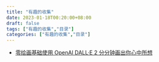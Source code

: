 ```yaml
---
title: "有趣的收集"
date: 2023-01-18T00:20:00+08:00
draft: false
tags: ["有趣的收集","目录"]
categories: ["有趣的收集","目录"]
---
```


- [零绘画基础使用 OpenAI DALL·E 2 分分钟画出你心中所想](../1)
